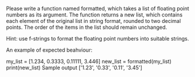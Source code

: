 Please write a function named formatted, which takes a list of floating point numbers as its argument. The function returns a new list, which contains each element of the original list in string format, rounded to two decimal points. The order of the items in the list should remain unchanged.

Hint: use f-strings to format the floating point numbers into suitable strings.

An example of expected beahviour:

my_list = [1.234, 0.3333, 0.11111, 3.446]
new_list = formatted(my_list)
print(new_list)
Sample output
['1.23', '0.33', '0.11', '3.45']